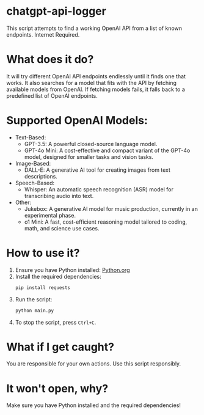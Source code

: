 # chatgpt-api-logger

This script attempts to find a working OpenAI API from a list of known endpoints. Internet Required.

# What does it do?
It will try different OpenAI API endpoints endlessly until it finds one that works. It also searches for a model that fits with the API by fetching available models from OpenAI. If fetching models fails, it falls back to a predefined list of OpenAI endpoints.

# Supported OpenAI Models:
- Text-Based:
  - GPT-3.5: A powerful closed-source language model.
  - GPT-4o Mini: A cost-effective and compact variant of the GPT-4o model, designed for smaller tasks and vision tasks.
- Image-Based:
  - DALL-E: A generative AI tool for creating images from text descriptions.
- Speech-Based:
  - Whisper: An automatic speech recognition (ASR) model for transcribing audio into text.
- Other:
  - Jukebox: A generative AI model for music production, currently in an experimental phase.
  - o1 Mini: A fast, cost-efficient reasoning model tailored to coding, math, and science use cases.

# How to use it?
1. Ensure you have Python installed: [Python.org](https://python.org)
2. Install the required dependencies:
   ```sh
   pip install requests
   ```
3. Run the script:
   ```sh
   python main.py
   ```
4. To stop the script, press `Ctrl+C`.

# What if I get caught?
You are responsible for your own actions. Use this script responsibly.

# It won't open, why?
Make sure you have Python installed and the required dependencies!